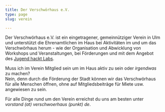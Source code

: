 ```yaml
---
title: Der Verschwörhaus e.V.
type: page
slug: verein

---
```


Der Verschwörhaus e.V. ist ein eingetragener, gemeinnütziger Verein in Ulm und unterstützt die Ehrenamtlichen im Haus bei Aktivitäten im und um das Verschwörhaus herum - wie der Organisation und Abwicklung von Workshops und Veranstaltungen, bei Förderungen und mit dem Angebot des [Jugend hackt Labs](/category/jugend-hackt-lab/).

Muss ich im Verein Mitglied sein um im Haus aktiv zu sein oder _irgendwas_ zu machen?  
Nein, denn durch die Förderung der Stadt können wir das Verschwörhaus für alle Menschen öffnen, ohne auf Mitgliedsbeiträge für Miete usw. angewiesen zu sein.
<!--Nein, denn durch die [Förderung der Stadt](/sponsoren/) können wir das Verschwörhaus für alle Menschen öffnen, ohne auf Mitgliedsbeiträge für Miete usw angewiesen zu sein.-->

<!--
Warum sollte ich (Förder)mitglied werden?  
Wenn man sich für eine Mitgliedschaft entscheidet, bekommt man zum einen ein Stimmrecht bei allen Vereinsfragen sowie eine Art “virtuelles” Abzeichen, dass man das Haus und den dortigen Spirit unterstützt.

Weiter ermöglichen die Mitgliedsbeiträge die Beschaffung von interessanten Dingen für alle, Workshopmaterial und den ein oder anderen Kostenpunkt im Haus.
-->


Für alle Dinge rund um den Verein erreichst du uns am besten unter _vorstand (at) verschwoerhaus (punkt) de_.
